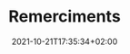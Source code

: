 ---
title: "Remerciments"
date: 2021-10-21T17:35:34+02:00
draft: false
tags: ["rapport"]
weight: 2
---